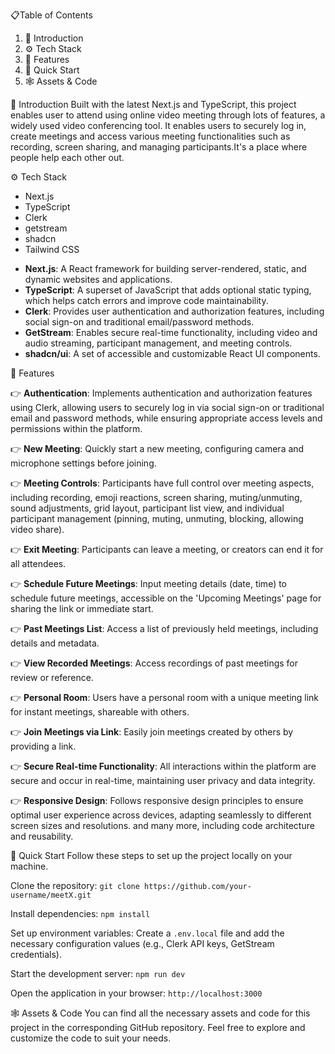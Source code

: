 📋Table of Contents
1. 🤖 Introduction
2. ⚙️ Tech Stack
3. 🔋 Features
4. 🤸 Quick Start
5. 🕸️ Assets & Code




🤖 Introduction
Built with the latest Next.js and TypeScript, this project enables user to attend using online video meeting through lots of features, a widely used video conferencing tool. It enables users to securely log in, create meetings and access various meeting functionalities such as recording, screen sharing, and managing participants.It's a place where people help each other out.

⚙️ Tech Stack
* Next.js
* TypeScript
* Clerk
* getstream
* shadcn
* Tailwind CSS

- **Next.js**: A React framework for building server-rendered, static, and dynamic websites and applications.
- **TypeScript**: A superset of JavaScript that adds optional static typing, which helps catch errors and improve code maintainability.
- **Clerk**: Provides user authentication and authorization features, including social sign-on and traditional email/password methods.
- **GetStream**: Enables secure real-time functionality, including video and audio streaming, participant management, and meeting controls.
- **shadcn/ui**: A set of accessible and customizable React UI components.
  
🔋 Features

👉 **Authentication**: Implements authentication and authorization features using Clerk, allowing users to securely log in via social sign-on or traditional email and password methods, while ensuring appropriate access levels and permissions within the platform.

👉 **New Meeting**: Quickly start a new meeting, configuring camera and microphone settings before joining.

👉 **Meeting Controls**: Participants have full control over meeting aspects, including recording, emoji reactions, screen sharing, muting/unmuting, sound adjustments, grid layout, participant list view, and individual participant management (pinning, muting, unmuting, blocking, allowing video share).

👉 **Exit Meeting**: Participants can leave a meeting, or creators can end it for all attendees.

👉 **Schedule Future Meetings**: Input meeting details (date, time) to schedule future meetings, accessible on the 'Upcoming Meetings' page for sharing the link or immediate start.

👉 **Past Meetings List**: Access a list of previously held meetings, including details and metadata.

👉 **View Recorded Meetings**: Access recordings of past meetings for review or reference.

👉 **Personal Room**: Users have a personal room with a unique meeting link for instant meetings, shareable with others.

👉 **Join Meetings via Link**: Easily join meetings created by others by providing a link.

👉 **Secure Real-time Functionality**: All interactions within the platform are secure and occur in real-time, maintaining user privacy and data integrity.

👉 **Responsive Design**: Follows responsive design principles to ensure optimal user experience across devices, adapting seamlessly to different screen sizes and resolutions.
and many more, including code architecture and reusability.

🤸 Quick Start
Follow these steps to set up the project locally on your machine.

 Clone the repository: `git clone https://github.com/your-username/meetX.git`

 Install dependencies: `npm install`

 Set up environment variables: Create a `.env.local` file and add the necessary configuration values (e.g., Clerk API keys, GetStream credentials).

 Start the development server: `npm run dev`
 
 Open the application in your browser: `http://localhost:3000`

🕸️ Assets & Code
You can find all the necessary assets and code for this project in the corresponding GitHub repository. Feel free to explore and customize the code to suit your needs.
